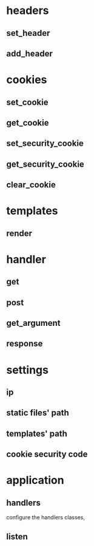 # headers
## set_header

## add_header
# cookies
## set_cookie
## get_cookie
## set_security_cookie
## get_security_cookie
## clear_cookie
# templates
## render
# handler
## get
## post
## get_argument
## response
# settings
## ip
## static files' path
## templates' path
## cookie security code
# application
## handlers
configure the handlers classes, 
## listen